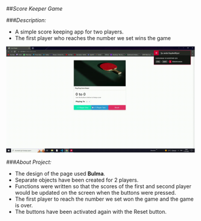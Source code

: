 ##*Score Keeper Game* 

###*Description:*

- A simple score keeping app for two players. 
- The first player who reaches the number we set wins the game

<img src = "./gif/unknown_2022.07.17-15.04_clip_1_Trim.gif"> 

###*About Project:*
- The design of the page used **Bulma**.
- Separate objects have been created for 2 players.
- Functions were written so that the scores of the first and second player would be updated on the screen when the buttons were pressed.
- The first player to reach the number we set won the game and the game is over.
- The buttons have been activated again with the Reset button.  